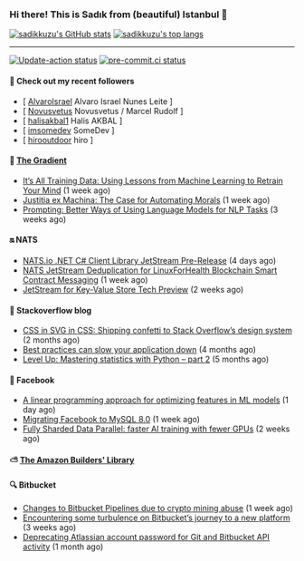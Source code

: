 ### Hi there! This is Sadık from (beautiful) Istanbul 👋

[![sadikkuzu's GitHub stats](https://github-readme-stats.vercel.app/api?username=sadikkuzu&show_icons=true&theme=dark&hide=stars&hide_title=true)](https://github.com/sadikkuzu)
[![sadikkuzu's top langs](https://github-readme-stats.vercel.app/api/top-langs/?username=sadikkuzu&langs_count=6&layout=compact&theme=dark&hide_title=true)](https://github.com/sadikkuzu)

---

[![Update-action status](https://github.com/sadikkuzu/sadikkuzu/actions/workflows/sadikkuzu.yml/badge.svg)](https://github.com/sadikkuzu/sadikkuzu/actions/workflows/sadikkuzu.yml)
[![pre-commit.ci status](https://results.pre-commit.ci/badge/github/sadikkuzu/sadikkuzu/master.svg)](https://results.pre-commit.ci/latest/github/sadikkuzu/sadikkuzu/master)

#### 🔭 Check out my recent followers

- [ [AlvaroIsrael](https://github.com/AlvaroIsrael) Alvaro Israel Nunes Leite ]
- [ [Novusvetus](https://github.com/Novusvetus) Novusvetus / Marcel Rudolf ]
- [ [halisakbal1](https://github.com/halisakbal1) Halis AKBAL ]
- [ [imsomedev](https://github.com/imsomedev) SomeDev ]
- [ [hirooutdoor](https://github.com/hirooutdoor) hiro ]


#### 🔻 [The Gradient](https://thegradient.pub)

- [It’s All Training Data: Using Lessons from Machine Learning to Retrain Your Mind](https://thegradient.pub/its-all-training-data/) (1 week ago)
- [Justitia ex Machina: The Case for Automating Morals](https://thegradient.pub/justitia-ex-machina/) (1 week ago)
- [Prompting: Better Ways of Using Language Models for NLP Tasks](https://thegradient.pub/prompting/) (3 weeks ago)


#### 🔛 NATS

- [NATS.io .NET C# Client Library JetStream Pre-Release](https://nats.io/blog/jetstream-dotnet-pre-release/) (4 days ago)
- [NATS JetStream Deduplication for LinuxForHealth Blockchain Smart Contract Messaging](https://nats.io/blog/nats-jetstream-deduplication-for-lfh/) (1 week ago)
- [JetStream for Key-Value Store Tech Preview](https://nats.io/blog/kv-cli/) (2 weeks ago)


#### 📰 Stackoverflow blog

- [CSS in SVG in CSS: Shipping confetti to Stack Overflow’s design system](https://stackoverflow.blog/2021/05/31/shipping-confetti-to-stack-overflows-design-system/) (2 months ago)
- [Best practices can slow your application down](https://stackoverflow.blog/2021/03/03/best-practices-can-slow-your-application-down/) (4 months ago)
- [Level Up: Mastering statistics with Python – part 2](https://stackoverflow.blog/2021/02/23/level-up-mastering-statistics-with-python-part-2/) (5 months ago)


#### 📢 Facebook

- [A linear programming approach for optimizing features in ML models](https://engineering.fb.com/2021/07/29/data-infrastructure/linear-programming/) (1 day ago)
- [Migrating Facebook to MySQL 8.0](https://engineering.fb.com/2021/07/22/data-infrastructure/mysql/) (1 week ago)
- [Fully Sharded Data Parallel: faster AI training with fewer GPUs](https://engineering.fb.com/2021/07/15/open-source/fsdp/) (2 weeks ago)


#### ⛅ [The Amazon Builders' Library](https://aws.amazon.com/builders-library/)


#### 🔍 Bitbucket

- [Changes to Bitbucket Pipelines due to crypto mining abuse](https://bitbucket.org/blog/changes-to-bitbucket-pipelines-due-to-crypto-mining-abuse) (1 week ago)
- [Encountering some turbulence on Bitbucket’s journey to a new platform](https://bitbucket.org/blog/encountering-some-turbulence-on-bitbuckets-journey-to-a-new-platform) (3 weeks ago)
- [Deprecating Atlassian account password for Git and Bitbucket API activity](https://bitbucket.org/blog/deprecating-atlassian-account-password-for-git-and-bitbucket-api-activity) (1 month ago)
